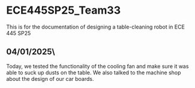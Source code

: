 # ECE445SP25_Team33
This is for the documentation of designing a table-cleaning robot in ECE 445 SP25

## 04/01/2025\
Today, we tested the functionality of the cooling fan and make sure it was able to suck up dusts on the table. We also talked to the machine shop about the design of our car boards.
